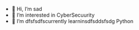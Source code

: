 - 👋 Hi, I’m sad
- 👀 I’m interested in CyberSecuurity
- 🌱 I’m dfsfsdfscurrently learninsdfsddsfsdg Python

<!---dtre
AnonAngola/AnonAngola is a ✨ special ✨ repository because its `README.md` (this file) appears on your GitHub profile.
You can click the Preview link to take a look at your changes.
--->
